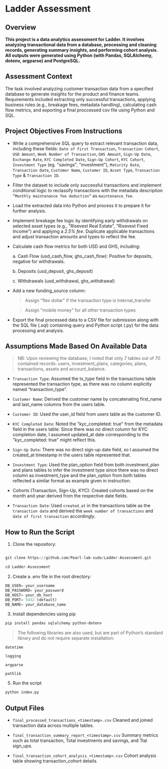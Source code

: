 # Ladder Assessment
## Overview
**This project is a data analytics assessment for Ladder. It involves analyzing transactional data from a database, processing and cleaning records, generating summary insights, and performing cohort analysis. All outputs were generated using Python (with Pandas, SQLAlchemy, dotenv, argparse) and PostgreSQL.**

## Assessment Context
The task involved analyzing customer transaction data from a specified database to generate insights for the product and finance teams. Requirements included extracting only successful transactions, applying business rules (e.g., breakage fees, metadata handling), calculating cash flow metrics, and exporting a final proccessed csv file using Python and SQL.

## Project Objectives From Instructions
- Write a comprehensive SQL query to extract relevant transaction data, including these fields: `Date of First Transaction`, `Transaction Cohort`, `USD Amount`, `Week Number of Transaction`, `GHS Amount`, `Sign-Up Date`, `Exchange Rate`, `KYC Completed Date`, `Sign-Up Cohort`, `KYC Cohort`, `Investment Type` (eg. "savings", "investment"), `Maturity Date`, `Transaction Date`, `Customer Name`, `Customer ID`, `Asset Type`, `Transaction Type` & `Transaction ID`.

- Filter the dataset to include only successful transactions and implement conditional logic to reclassify transactions with the metadata description `“Monthly maintenance fee deduction”` as `maintenance_fee`.

- Load the extracted data into Python and process it to prepare it for further analysis.

- Implement breakage fee logic by identifying early withdrawals on selected asset types (e.g., "Risevest Real Estate", "Risevest Fixed Income") and applying a *2.5% fee*. Duplicate applicable transactions and adjust transaction amounts and types to reflect the fee.

- Calculate cash flow metrics for both USD and GHS, including:

   a. Cash Flow (usd_cash_flow, ghs_cash_flow): Positive for deposits, negative for withdrawals.

   b. Deposits (usd_deposit, ghs_deposit)

   c. Withdrawals (usd_withdrawal, ghs_withdrawal)

- Add a new funding_source column:

   > Assign "flex dollar" if the transaction type is internal_transfer

   > Assign "mobile money" for all other transaction types

- Export the final processed data to a CSV file for submission along with the SQL file (.sql) containing query and Python script (.py) for the data processing and analysis.

## Assumptions Made Based On Available Data 
  > NB: Upon reviewing the database, I noted that only 7 tables out of 70 contained records: users, investment_plans, categories, plans, transactions, assets and account_balance.
  
- `Transaction Type`: Assumed the tx_type field in the transactions table represented the transaction type, as there was no column explicitly named “transaction_type”.

- `Customer Name`: Derived the customer name by concatenating first_name and last_name columns from the users table.

- `Customer ID`: Used the user_id field from users table as the customer ID.

- `KYC Completed Date`: Noted the "kyc_completed: true" from the metadata field in the users table. Since there was no direct column for KYC completion date, I assumed updated_at date corresponding to the "kyc_completed: true" might reflect this.

- `Sign-Up Date`: There was no direct sign-up date field, so I assumed the created_at timestamp in the users table represented that. 

- `Investment Type`: Used the plan_option field from both investment_plan and plans tables to infer the investment type since there was no direct column as investment_type and the plan_option from both tables reflected a similar format as example given in instruction.

- Cohorts (Transaction, Sign-Up, KYC): Created cohorts based on the month and year derived from the respective date fields.

- `Transaction Date`: Used `created_at` in the transactions table as the `transaction date` and derived the `week number of transactions` and `date of first transaction` accordingly.

## How to Run the Script
1. Clone the repository:

```python 

git clone https://github.com/Pearl-lab-sudo/Ladder-Assessment.git

cd Ladder-Assessment
```


2. Create a .env file in the root directory:

```python
DB_USER= your_username
DB_PASSWORD= your_password
DB_HOST= your_db_host
DB_PORT= 5432 (default)
DB_NAME= your_database_name
```
3. Install dependencies using pip
```bash
pip install pandas sqlalchemy python-dotenv
```
 > The following libraries are also used, but are part of Python’s standard library and do not require separate installation:

 `datetime`

 `logging`

`argparse`

 `pathlib`

5. Run the script

```python
python index.py
```
## Output Files
- `final_processed_transactions_<timestamp>.csv`
   Cleaned and joined transaction data across multiple tables.

- `final_transaction_summary_report_<timestamp>.csv`
   Summary metrics such as total transaction, Total investments and savings, and Ttal sign_ups.

- `final_transaction_cohort_analysis_<timestamp>.csv`
   Cohort analysis table showing transaction_cohort details.



 
